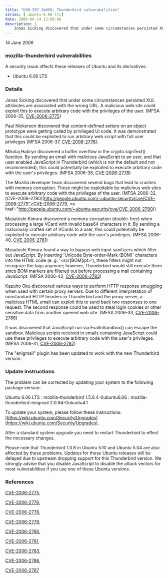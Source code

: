 ```yaml
---
title: "USN-297-1&#58; Thunderbird vulnerabilities"
series: [ ubuntu-6.06-lts]
date: 2006-06-14 12:00:00
description: |
    Jonas Sicking discovered that under some circumstances persisted XUL attributes are associated with the wrong URL. A malicious web site could exploit this to execute arbitrary code with the privileges of the user. (MFSA 2006-35, [CVE-2006-2775](http://people.ubuntu.com/~ubuntu-security/cve/CVE-2006-2775))
--- 
```

 
 

*14 June 2006*

### mozilla-thunderbird vulnerabilities

A security issue affects these releases of Ubuntu and its derivatives:

* Ubuntu 6.06 LTS

### Details

Jonas Sicking discovered that under some circumstances persisted XUL attributes are associated with the wrong URL. A malicious web site could exploit this to execute arbitrary code with the privileges of the user. (MFSA 2006-35, [CVE-2006-2775](http://people.ubuntu.com/~ubuntu-security/cve/CVE-2006-2775))

Paul Nickerson discovered that content-defined setters on an object prototype were getting called by privileged UI code. It was demonstrated that this could be exploited to run arbitrary web script with full user privileges (MFSA 2006-37, [CVE-2006-2776](http://people.ubuntu.com/~ubuntu-security/cve/CVE-2006-2776)).

Mikolaj Habryn discovered a buffer overflow in the crypto.signText() function. By sending an email with malicious JavaScript to an user, and that user enabled JavaScript in Thunderbird (which is not the default and not recommended), this could potentially be exploited to execute arbitrary code with the user&#39;s privileges. (MFSA 2006-38, [CVE-2006-2778](http://people.ubuntu.com/~ubuntu-security/cve/CVE-2006-2778))

The Mozilla developer team discovered several bugs that lead to crashes with memory corruption. These might be exploitable by malicious web sites to execute arbitrary code with the privileges of the user. (MFSA 2006-32, [CVE-2006-2780](http://people.ubuntu.com/~ubuntu-security/cve/CVE-2006-2779">CVE-2006-2779</a>, <a href="http://people.ubuntu.com/~ubuntu-security/cve/CVE-2006-2780))

Masatoshi Kimura discovered a memory corruption (double-free) when processing a large VCard with invalid base64 characters in it. By sending a maliciously crafted set of VCards to a user, this could potentially be exploited to execute arbitrary code with the user&#39;s privileges. (MFSA 2006-40, [CVE-2006-2781](http://people.ubuntu.com/~ubuntu-security/cve/CVE-2006-2781))

Masatoshi Kimura found a way to bypass web input sanitizers which filter out JavaScript. By inserting &#39;Unicode Byte-order-Mark (BOM)&#39; characters into the HTML code (e. g. &#39;&lt;scr[BOM]ipt&gt;&#39;), these filters might not recognize the tags anymore; however, Thunderbird would still execute them since BOM markers are filtered out before processing a mail containing JavaScript. (MFSA 2006-42, [CVE-2006-2783](http://people.ubuntu.com/~ubuntu-security/cve/CVE-2006-2783))

Kazuho Oku discovered various ways to perform HTTP response smuggling when used with certain proxy servers. Due to different interpretation of nonstandard HTTP headers in Thunderbird and the proxy server, a malicious HTML email can exploit this to send back two responses to one request. The second response could be used to steal login cookies or other sensitive data from another opened web site. (MFSA 2006-33, [CVE-2006-2786](http://people.ubuntu.com/~ubuntu-security/cve/CVE-2006-2786))

It was discovered that JavaScript run via EvalInSandbox() can escape the sandbox. Malicious scripts received in emails containing JavaScript could use these privileges to execute arbitrary code with the user&#39;s privileges. (MFSA 2006-31, [CVE-2006-2787](http://people.ubuntu.com/~ubuntu-security/cve/CVE-2006-2787))

The &quot;enigmail&quot; plugin has been updated to work with the new Thunderbird version.

### Update instructions

The problem can be corrected by updating your system to the following package version:

Ubuntu 6.06 LTS
 : mozilla-thunderbird <span>1.5.0.4-0ubuntu6.06</span>
 : mozilla-thunderbird-enigmail <span>2:0.94-0ubuntu4.1</span>

To update your system, please follow these instructions: [https://wiki.ubuntu.com/Security/Upgrades](https://wiki.ubuntu.com/Security/Upgrades).

After a standard system upgrade you need to restart Thunderbird to effect the necessary changes.

Please note that Thunderbird 1.0.8 in Ubuntu 5.10 and Ubuntu 5.04 are also affected by these problems. Updates for these Ubuntu releases will be delayed due to upstream dropping support for this Thunderbird version. We strongly advise that you disable JavaScript to disable the attack vectors for most vulnerabilities if you use one of these Ubuntu versions.

### References

 
 [CVE-2006-2775](http://people.ubuntu.com/~ubuntu-security/cve/CVE-2006-2775), 

 [CVE-2006-2776](http://people.ubuntu.com/~ubuntu-security/cve/CVE-2006-2776), 

 [CVE-2006-2778](http://people.ubuntu.com/~ubuntu-security/cve/CVE-2006-2778), 

 [CVE-2006-2779](http://people.ubuntu.com/~ubuntu-security/cve/CVE-2006-2779), 

 [CVE-2006-2780](http://people.ubuntu.com/~ubuntu-security/cve/CVE-2006-2780), 

 [CVE-2006-2781](http://people.ubuntu.com/~ubuntu-security/cve/CVE-2006-2781), 

 [CVE-2006-2783](http://people.ubuntu.com/~ubuntu-security/cve/CVE-2006-2783), 

 [CVE-2006-2786](http://people.ubuntu.com/~ubuntu-security/cve/CVE-2006-2786), 

 [CVE-2006-2787](http://people.ubuntu.com/~ubuntu-security/cve/CVE-2006-2787)
 

